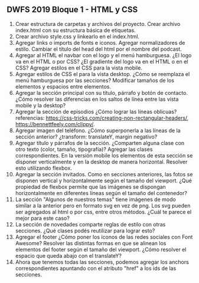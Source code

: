 ## DWFS 2019 Bloque 1 - HTML y CSS

1.  Crear estructura de carpetas y archivos del proyecto. Crear archivo index.html con su estructura básica de etiquetas.
2.  Crear archivo style.css y linkearlo en el index.html. 
3.  Agregar links o imports de fonts e iconos. Agregar normalizadores de estilo. Cambiar el título del head del html por el nombre del podcast.
4. Agregar al HTML el navbar con el logo y el menú hamburguesa. ¿El logo va en el HTML o por CSS? ¿El gradiente del logo va en el HTML o en el CSS? Agregar estilos en el CSS para la vista mobile.
5. Agregar estilos de CSS el para la vista desktop. ¿Cómo se reemplaza el menú hamburguesa por las secciones? Modificar tamaños de los elementos y espacios entre elementos.
6. Agregar la sección principal con su título, párrafo y botón de contacto. ¿Cómo resolver las diferencias en los saltos de línea entre las vista mobile y la desktop?
7. Agregar la sección de episodios ¿Cómo lograr las líneas oblicuas? referencias: https://css-tricks.com/creating-non-rectangular-headers/, https://bennettfeely.com/clippy/. 
8. Agregar imagen del teléfono. ¿Cómo superponerla a las líneas de la sección anterior? ¿transform: translateY, margin negativo?
9. Agregar título y párrafos de la sección. ¿Comparten alguna clase con otro texto (color, tamaño, tipografía)? Agregar las clases correspondientes. En la versión mobile los elementos de esta sección se disponer verticalmente y en la desktop de manera horizontal. Resolver esto utilizando flexbox.
10. Agregar la sección invitados. Como en secciones anteriores, las fotos se disponen vertical y horizontalmente según el tamaño del viewport. ¿Qué propiedad de flexbox permite que las imágenes se dispongan horizontalmente en diferentes líneas según el tamaño del contenedor?
11. La sección "Algunos de nuestros temas" tiene imágenes de modo similar a la anterior pero en formato svg en vez de png. Los svg pueden ser agregados al html o por css, entre otros métodos. ¿Cuál te parece el mejor para este caso?
12. La sección de novedades comparte reglas de estilo con otras secciones. ¿Qué clases podés reutilizar para lograr esto?
13. Agregar el footer ¿Cómo poner los íconos de las redes sociales con Font Awesome? Resolver las distintas formas en que se alinean los elementos del footer según el tamaño del viewport. ¿Cómo resolver el espacio que queda abajo con el translateY?
14. Ahora que tenemos todas las secciones, podemos agregar los anchors correspondientes apuntando con el atributo "href" a los ids de las secciones.
